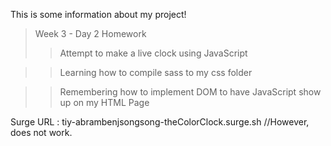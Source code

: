 This is some information about my project!

> Week 3 - Day 2 Homework
>> Attempt to make a live clock using JavaScript

>> Learning how to compile sass to my css folder

>> Remembering how to implement DOM to have JavaScript show up on my HTML Page

Surge URL : tiy-abrambenjsongsong-theColorClock.surge.sh //However, does not work.
